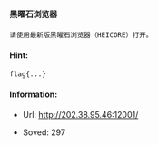 #### 黑曜石浏览器  

```  
请使用最新版黑曜石浏览器（HEICORE）打开。  
```  
#### Hint:  

``` 
flag{...}  
``` 
#### Information:  

* Url: http://202.38.95.46:12001/  

* Soved: 297  

